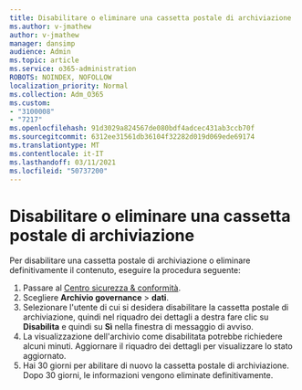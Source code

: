 ```yaml
---
title: Disabilitare o eliminare una cassetta postale di archiviazione
ms.author: v-jmathew
author: v-jmathew
manager: dansimp
audience: Admin
ms.topic: article
ms.service: o365-administration
ROBOTS: NOINDEX, NOFOLLOW
localization_priority: Normal
ms.collection: Adm_O365
ms.custom:
- "3100008"
- "7217"
ms.openlocfilehash: 91d3029a824567de080bdf4adcec431ab3ccb70f
ms.sourcegitcommit: 6312ee31561db36104f32282d019d069ede69174
ms.translationtype: MT
ms.contentlocale: it-IT
ms.lasthandoff: 03/11/2021
ms.locfileid: "50737200"
---
```

# <a name="disable-or-delete-an-archive-mailbox"></a>Disabilitare o eliminare una cassetta postale di archiviazione

Per disabilitare una cassetta postale di archiviazione o eliminare definitivamente il contenuto, eseguire la procedura seguente:

1. Passare al [Centro sicurezza & conformità]( https://go.microsoft.com/fwlink/p/?linkid=2077143).
2. Scegliere **Archivio governance**  >  **dati**.
3. Selezionare l'utente di cui si desidera disabilitare la cassetta postale di archiviazione, quindi nel riquadro dei dettagli a destra fare clic su **Disabilita** e quindi su **Sì** nella finestra di messaggio di avviso.
4. La visualizzazione dell'archivio come disabilitata potrebbe richiedere alcuni minuti. Aggiornare il riquadro dei dettagli per visualizzare lo stato aggiornato.
5. Hai 30 giorni per abilitare di nuovo la cassetta postale di archiviazione. Dopo 30 giorni, le informazioni vengono eliminate definitivamente.
